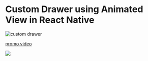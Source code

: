 # Custom Drawer using Animated View in React Native

![custom drawer](https://github.com/subratsir/custom-drawer-using-animated-view-in-react-native/blob/main/assets/img/Custom%20Drawer.png)

[promo video](https://www.youtube.com/shorts/CuyJ-va9pvQ)

![]('./assets/img/Custom_Drawer_Navigation_Animated_View.gif')
